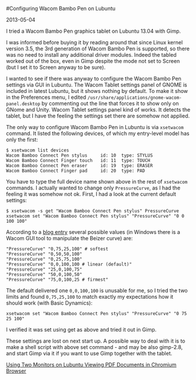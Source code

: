 #Configuring Wacom Bambo Pen on Lubuntu

2013-05-04

<!--- tags: linux -->

I tried a Wacom Bambo Pen graphics tablet on Lubuntu 13.04 with Gimp.

I was informed before buying it by reading around that since Linux kernel version 3.5, the 3rd generation of Wacom Bambo Pen is supported, so there was no need to install any additional driver modules. Indeed the tabled worked out of the box, even in Gimp despite the mode not set to Screen (but I set it to Screen anyway to be sure).

I wanted to see if there was anyway to configure the Wacom Bambo Pen settings via GUI in Lubuntu. The Wacom Tablet settings panel of GNOME is included in latest Lubuntu, but it shows nothing by default. To make it show in the Preferences menu, I edited `/usr/share/applications/gnome-wacom-panel.desktop` by commenting out the line that forces it to show only on GNome and Unity. Wacom Tablet settings panel kind of works. It detects the tablet, but I have the feeling the settings set there are somehow not applied.

The only way to configure Wacom Bambo Pen in Lubuntu is via `xsetwacom` command. It listed the following devices, of which my entry-level model has only the first:

```
$ xsetwacom list devices
Wacom Bamboo Connect Pen stylus 	id: 10	type: STYLUS    
Wacom Bamboo Connect Finger touch	id: 11	type: TOUCH     
Wacom Bamboo Connect Pen eraser 	id: 19	type: ERASER    
Wacom Bamboo Connect Finger pad 	id: 20	type: PAD
```

You have to type the full device name shown above in the rest of `xsetwacom` commands. I actually wanted to change only `PressureCurve`, as I had the feeling it was somehow not ok. First, I had a look at the current default settings:
```
$ xsetwacom -s get "Wacom Bamboo Connect Pen stylus" PressureCurve
xsetwacom set "Wacom Bamboo Connect Pen stylus" "PressureCurve" "0 0 100 100"
```

According to a [blog entry](http://linuxquirks.blogspot.de/2010/08/ubuntu-on-tablet-computer.html) several possible values (in Windows there is a Wacom GUI tool to manipulate the Beizer curve) are:

```
"PressureCurve" "0,75,25,100" # softest
"PressureCurve" "0,50,50,100"
"PressureCurve" "0,25,75,100"
"PressureCurve" "0,0,100,100 # linear (default)"
"PressureCurve" "25,0,100,75"
"PressureCurve" "50,0,100,50"
"PressureCurve" "75,0,100,25 # firmest"
```

The default delivered one `0,0,100,100` is unusable for me, so I tried the two limits and found `0,75,25,100` to match exactly my expectations how it should work (with Basic Dynamics):
```
xsetwacom set "Wacom Bamboo Connect Pen stylus" "PressureCurve" "0 75 25 100"
```
I verified it was set using get as above and tried it out in Gimp.

These settings are lost on next start up. A possible way to deal with it is to make a shell script with above set command - and may be also gimp-2.8, and start Gimp via it if you want to use Gimp together with the tablet.

<ins class='nfooter'><a id='fprev' href='#blog/2013/2013-05-04-Using-Two-Monitors-on-Lubuntu.md'>Using Two Monitors on Lubuntu</a> <a id='fnext' href='#blog/2013/2013-03-21-Viewing-PDF-Documents-in-Chromium-Browser.md'>Viewing PDF Documents in Chromium Browser</a></ins>
